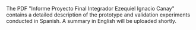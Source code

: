 The PDF "Informe Proyecto Final Integrador Ezequiel Ignacio Canay" contains a detailed description of the prototype and validation experiments conducted in Spanish. A summary in English will be uploaded shortly.
